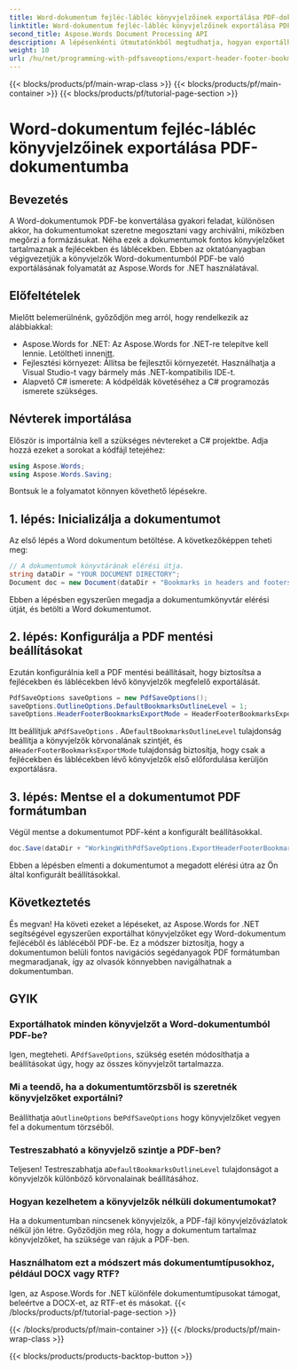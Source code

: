 ```yaml
---
title: Word-dokumentum fejléc-lábléc könyvjelzőinek exportálása PDF-dokumentumba
linktitle: Word-dokumentum fejléc-lábléc könyvjelzőinek exportálása PDF-dokumentumba
second_title: Aspose.Words Document Processing API
description: A lépésenkénti útmutatónkból megtudhatja, hogyan exportálhat fejléc- és lábléc-könyvjelzőket Word-dokumentumból PDF-be az Aspose.Words for .NET használatával.
weight: 10
url: /hu/net/programming-with-pdfsaveoptions/export-header-footer-bookmarks/
---
```


{{< blocks/products/pf/main-wrap-class >}}
{{< blocks/products/pf/main-container >}}
{{< blocks/products/pf/tutorial-page-section >}}

# Word-dokumentum fejléc-lábléc könyvjelzőinek exportálása PDF-dokumentumba

## Bevezetés

A Word-dokumentumok PDF-be konvertálása gyakori feladat, különösen akkor, ha dokumentumokat szeretne megosztani vagy archiválni, miközben megőrzi a formázásukat. Néha ezek a dokumentumok fontos könyvjelzőket tartalmaznak a fejlécekben és láblécekben. Ebben az oktatóanyagban végigvezetjük a könyvjelzők Word-dokumentumból PDF-be való exportálásának folyamatát az Aspose.Words for .NET használatával.

## Előfeltételek

Mielőtt belemerülnénk, győződjön meg arról, hogy rendelkezik az alábbiakkal:

- Aspose.Words for .NET: Az Aspose.Words for .NET-re telepítve kell lennie. Letöltheti innen[itt](https://releases.aspose.com/words/net/).
- Fejlesztési környezet: Állítsa be fejlesztői környezetét. Használhatja a Visual Studio-t vagy bármely más .NET-kompatibilis IDE-t.
- Alapvető C# ismerete: A kódpéldák követéséhez a C# programozás ismerete szükséges.

## Névterek importálása

Először is importálnia kell a szükséges névtereket a C# projektbe. Adja hozzá ezeket a sorokat a kódfájl tetejéhez:

```csharp
using Aspose.Words;
using Aspose.Words.Saving;
```

Bontsuk le a folyamatot könnyen követhető lépésekre.

## 1. lépés: Inicializálja a dokumentumot

Az első lépés a Word dokumentum betöltése. A következőképpen teheti meg:

```csharp
// A dokumentumok könyvtárának elérési útja.
string dataDir = "YOUR DOCUMENT DIRECTORY";
Document doc = new Document(dataDir + "Bookmarks in headers and footers.docx");
```

Ebben a lépésben egyszerűen megadja a dokumentumkönyvtár elérési útját, és betölti a Word dokumentumot.

## 2. lépés: Konfigurálja a PDF mentési beállításokat

Ezután konfigurálnia kell a PDF mentési beállításait, hogy biztosítsa a fejlécekben és láblécekben lévő könyvjelzők megfelelő exportálását.

```csharp
PdfSaveOptions saveOptions = new PdfSaveOptions();
saveOptions.OutlineOptions.DefaultBookmarksOutlineLevel = 1;
saveOptions.HeaderFooterBookmarksExportMode = HeaderFooterBookmarksExportMode.First;
```

 Itt beállítjuk a`PdfSaveOptions` . A`DefaultBookmarksOutlineLevel` tulajdonság beállítja a könyvjelzők körvonalának szintjét, és a`HeaderFooterBookmarksExportMode` tulajdonság biztosítja, hogy csak a fejlécekben és láblécekben lévő könyvjelzők első előfordulása kerüljön exportálásra.

## 3. lépés: Mentse el a dokumentumot PDF formátumban

Végül mentse a dokumentumot PDF-ként a konfigurált beállításokkal.

```csharp
doc.Save(dataDir + "WorkingWithPdfSaveOptions.ExportHeaderFooterBookmarks.pdf", saveOptions);
```

Ebben a lépésben elmenti a dokumentumot a megadott elérési útra az Ön által konfigurált beállításokkal.

## Következtetés

És megvan! Ha követi ezeket a lépéseket, az Aspose.Words for .NET segítségével egyszerűen exportálhat könyvjelzőket egy Word-dokumentum fejlécéből és láblécéből PDF-be. Ez a módszer biztosítja, hogy a dokumentumon belüli fontos navigációs segédanyagok PDF formátumban megmaradjanak, így az olvasók könnyebben navigálhatnak a dokumentumban.

## GYIK

### Exportálhatok minden könyvjelzőt a Word-dokumentumból PDF-be?

 Igen, megteheti. A`PdfSaveOptions`, szükség esetén módosíthatja a beállításokat úgy, hogy az összes könyvjelzőt tartalmazza.

### Mi a teendő, ha a dokumentumtörzsből is szeretnék könyvjelzőket exportálni?

 Beállíthatja a`OutlineOptions` be`PdfSaveOptions` hogy könyvjelzőket vegyen fel a dokumentum törzséből.

### Testreszabható a könyvjelző szintje a PDF-ben?

 Teljesen! Testreszabhatja a`DefaultBookmarksOutlineLevel` tulajdonságot a könyvjelzők különböző körvonalainak beállításához.

### Hogyan kezelhetem a könyvjelzők nélküli dokumentumokat?

Ha a dokumentumban nincsenek könyvjelzők, a PDF-fájl könyvjelzővázlatok nélkül jön létre. Győződjön meg róla, hogy a dokumentum tartalmaz könyvjelzőket, ha szüksége van rájuk a PDF-ben.

### Használhatom ezt a módszert más dokumentumtípusokhoz, például DOCX vagy RTF?

Igen, az Aspose.Words for .NET különféle dokumentumtípusokat támogat, beleértve a DOCX-et, az RTF-et és másokat.
{{< /blocks/products/pf/tutorial-page-section >}}

{{< /blocks/products/pf/main-container >}}
{{< /blocks/products/pf/main-wrap-class >}}

{{< blocks/products/products-backtop-button >}}
